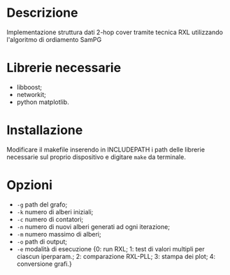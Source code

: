 # Descrizione
Implementazione struttura dati 2-hop cover tramite tecnica RXL utilizzando l'algoritmo di ordiamento SamPG 

# Librerie necessarie
 - libboost;
 - networkit;
 - python matplotlib.
 
 # Installazione
 
 Modificare il makefile inserendo in INCLUDEPATH i path delle librerie necessarie sul proprio dispositivo e digitare ``` make ``` da terminale.
 
 # Opzioni
 
 - ``` -g ``` path del grafo;
 - ``` -k ``` numero di alberi iniziali;
 - ``` -c ``` numero di contatori;
 - ``` -n ``` numero di nuovi alberi generati ad ogni iterazione;
 - ``` -m ``` numero massimo di alberi;
 - ``` -o ``` path di output;
 - ``` -e ``` modalità di esecuzione {0: run RXL; 
                                      1: test di valori multipli per ciascun iperparam.; 
                                      2: comparazione RXL-PLL; 
                                      3: stampa dei plot;
                                      4: conversione grafi.}
                                      

